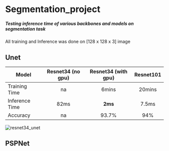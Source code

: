 # Segmentation_project

##### Testing inference time of various backbones and models on segmentation task


All training and Inference was done on [128 x 128 x 3] image

## Unet

| Model  | Resnet34 (no gpu)  | Resnet34 (with gpu)  | Resnet101  |
| ------------- | :-------------: | :-------------: | :-------------: | 
| Training Time |  na | 6mins    | 20mins  |
| Inference Time  | 82ms  | **2ms** | 7.5ms  |
| Accuracy  | na  | 93.7% | 94%  |

![resnet34_unet](https://user-images.githubusercontent.com/53849669/133183544-117019e6-5f09-449c-87d4-3ecca423c146.png)


## PSPNet
